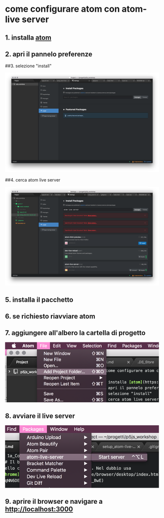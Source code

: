 # come configurare atom con atom-live server

## 1. installa [atom](https://atom.io/)

## 2. apri il pannelo preferenze

##3. selezione "install"

![](./giorno1/tutorialIMG/install_package.png)

##4. cerca atom live server

![](./giorno1/tutorialIMG/install_live_server.png)

## 5. installa il pacchetto

## 6. se richiesto riavviare atom

## 7. aggiungere all'albero la cartella di progetto

![](./giorno1/tutorialIMG/add_project_folder.png)

## 8. avviare il live server

![](./giorno1/tutorialIMG/start_server.png)

## 9. aprire il browser e navigare a [http://localhost:3000](http://localhost:3000)
